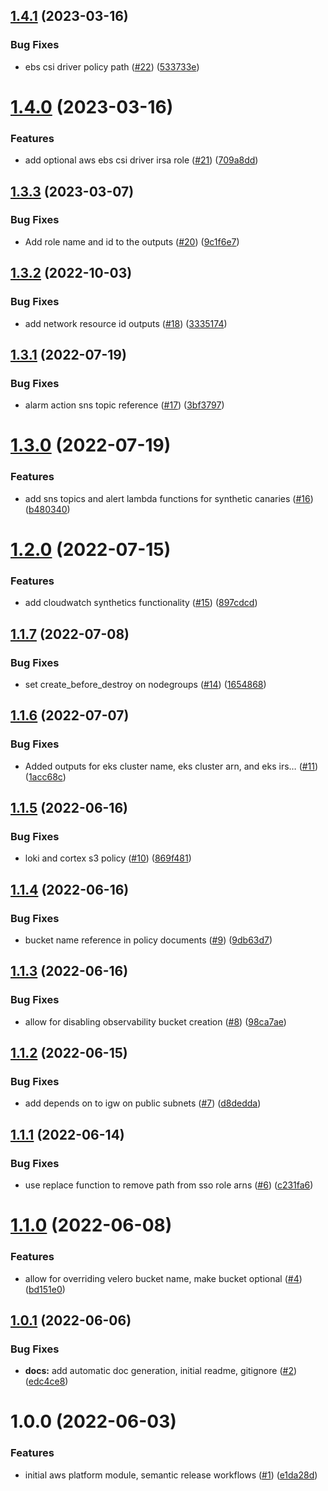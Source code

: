 ## [1.4.1](https://github.com/catalystsquad/terraform-aws-catalyst-platform/compare/v1.4.0...v1.4.1) (2023-03-16)


### Bug Fixes

* ebs csi driver policy path ([#22](https://github.com/catalystsquad/terraform-aws-catalyst-platform/issues/22)) ([533733e](https://github.com/catalystsquad/terraform-aws-catalyst-platform/commit/533733ef0ce19aafd9b47092f7127e38bb824457))

# [1.4.0](https://github.com/catalystsquad/terraform-aws-catalyst-platform/compare/v1.3.3...v1.4.0) (2023-03-16)


### Features

* add optional aws ebs csi driver irsa role ([#21](https://github.com/catalystsquad/terraform-aws-catalyst-platform/issues/21)) ([709a8dd](https://github.com/catalystsquad/terraform-aws-catalyst-platform/commit/709a8dd2c35afa30d220c38c1151eeb0fe82fca7))

## [1.3.3](https://github.com/catalystsquad/terraform-aws-catalyst-platform/compare/v1.3.2...v1.3.3) (2023-03-07)


### Bug Fixes

* Add role name and id to the outputs ([#20](https://github.com/catalystsquad/terraform-aws-catalyst-platform/issues/20)) ([9c1f6e7](https://github.com/catalystsquad/terraform-aws-catalyst-platform/commit/9c1f6e71a58017c867f291d58783bf760056a327))

## [1.3.2](https://github.com/catalystsquad/terraform-aws-catalyst-platform/compare/v1.3.1...v1.3.2) (2022-10-03)


### Bug Fixes

* add network resource id outputs ([#18](https://github.com/catalystsquad/terraform-aws-catalyst-platform/issues/18)) ([3335174](https://github.com/catalystsquad/terraform-aws-catalyst-platform/commit/3335174037dff373aa0318e6f5a06e917be28e9a))

## [1.3.1](https://github.com/catalystsquad/terraform-aws-catalyst-platform/compare/v1.3.0...v1.3.1) (2022-07-19)


### Bug Fixes

* alarm action sns topic reference ([#17](https://github.com/catalystsquad/terraform-aws-catalyst-platform/issues/17)) ([3bf3797](https://github.com/catalystsquad/terraform-aws-catalyst-platform/commit/3bf379736aecc5eded99385dad730e281d45ece2))

# [1.3.0](https://github.com/catalystsquad/terraform-aws-catalyst-platform/compare/v1.2.0...v1.3.0) (2022-07-19)


### Features

* add sns topics and alert lambda functions for synthetic canaries ([#16](https://github.com/catalystsquad/terraform-aws-catalyst-platform/issues/16)) ([b480340](https://github.com/catalystsquad/terraform-aws-catalyst-platform/commit/b480340f40269b44be73c75d610bbbe6a68d2dfd))

# [1.2.0](https://github.com/catalystsquad/terraform-aws-catalyst-platform/compare/v1.1.7...v1.2.0) (2022-07-15)


### Features

* add cloudwatch synthetics functionality ([#15](https://github.com/catalystsquad/terraform-aws-catalyst-platform/issues/15)) ([897cdcd](https://github.com/catalystsquad/terraform-aws-catalyst-platform/commit/897cdcdd6d3fede98e4311a72bc338102c109425))

## [1.1.7](https://github.com/catalystsquad/terraform-aws-catalyst-platform/compare/v1.1.6...v1.1.7) (2022-07-08)


### Bug Fixes

* set create_before_destroy on nodegroups ([#14](https://github.com/catalystsquad/terraform-aws-catalyst-platform/issues/14)) ([1654868](https://github.com/catalystsquad/terraform-aws-catalyst-platform/commit/1654868a742b8d77de35d9517287596c0ac0dff4))

## [1.1.6](https://github.com/catalystsquad/terraform-aws-catalyst-platform/compare/v1.1.5...v1.1.6) (2022-07-07)


### Bug Fixes

* Added outputs for eks cluster name, eks cluster arn, and eks irs… ([#11](https://github.com/catalystsquad/terraform-aws-catalyst-platform/issues/11)) ([1acc68c](https://github.com/catalystsquad/terraform-aws-catalyst-platform/commit/1acc68c4634a28fe453fb01b6fda89d475bc464e))

## [1.1.5](https://github.com/catalystsquad/terraform-aws-catalyst-platform/compare/v1.1.4...v1.1.5) (2022-06-16)


### Bug Fixes

* loki and cortex s3 policy ([#10](https://github.com/catalystsquad/terraform-aws-catalyst-platform/issues/10)) ([869f481](https://github.com/catalystsquad/terraform-aws-catalyst-platform/commit/869f48124496427cd0f16979b42fdd85ecb48d43))

## [1.1.4](https://github.com/catalystsquad/terraform-aws-catalyst-platform/compare/v1.1.3...v1.1.4) (2022-06-16)


### Bug Fixes

* bucket name reference in policy documents ([#9](https://github.com/catalystsquad/terraform-aws-catalyst-platform/issues/9)) ([9db63d7](https://github.com/catalystsquad/terraform-aws-catalyst-platform/commit/9db63d7ae760bea5b853cda7d596ac601ae4053d))

## [1.1.3](https://github.com/catalystsquad/terraform-aws-catalyst-platform/compare/v1.1.2...v1.1.3) (2022-06-16)


### Bug Fixes

* allow for disabling observability bucket creation ([#8](https://github.com/catalystsquad/terraform-aws-catalyst-platform/issues/8)) ([98ca7ae](https://github.com/catalystsquad/terraform-aws-catalyst-platform/commit/98ca7ae14f7beebc6cdfeb9e3cdf26d42dec6652))

## [1.1.2](https://github.com/catalystsquad/terraform-aws-catalyst-platform/compare/v1.1.1...v1.1.2) (2022-06-15)


### Bug Fixes

* add depends on to igw on public subnets ([#7](https://github.com/catalystsquad/terraform-aws-catalyst-platform/issues/7)) ([d8dedda](https://github.com/catalystsquad/terraform-aws-catalyst-platform/commit/d8dedda574e17e5bbe14541cc44bb83da30c19d5))

## [1.1.1](https://github.com/catalystsquad/terraform-aws-catalyst-platform/compare/v1.1.0...v1.1.1) (2022-06-14)


### Bug Fixes

* use replace function to remove path from sso role arns ([#6](https://github.com/catalystsquad/terraform-aws-catalyst-platform/issues/6)) ([c231fa6](https://github.com/catalystsquad/terraform-aws-catalyst-platform/commit/c231fa6688bb5e1bcdaeb03d5c8112d122a5a709))

# [1.1.0](https://github.com/catalystsquad/terraform-aws-catalyst-platform/compare/v1.0.1...v1.1.0) (2022-06-08)


### Features

* allow for overriding velero bucket name, make bucket optional ([#4](https://github.com/catalystsquad/terraform-aws-catalyst-platform/issues/4)) ([bd151e0](https://github.com/catalystsquad/terraform-aws-catalyst-platform/commit/bd151e0ebbf3204426041c51bbdf0aba820913f5))

## [1.0.1](https://github.com/catalystsquad/terraform-aws-catalyst-platform/compare/v1.0.0...v1.0.1) (2022-06-06)


### Bug Fixes

* **docs:** add automatic doc generation, initial readme, gitignore ([#2](https://github.com/catalystsquad/terraform-aws-catalyst-platform/issues/2)) ([edc4ce8](https://github.com/catalystsquad/terraform-aws-catalyst-platform/commit/edc4ce8a26569a969f59dda075a39035d367acb8))

# 1.0.0 (2022-06-03)


### Features

* initial aws platform module, semantic release workflows ([#1](https://github.com/catalystsquad/terraform-aws-catalyst-platform/issues/1)) ([e1da28d](https://github.com/catalystsquad/terraform-aws-catalyst-platform/commit/e1da28d9d0e0716d19575313267076c5d8d30bcc))
